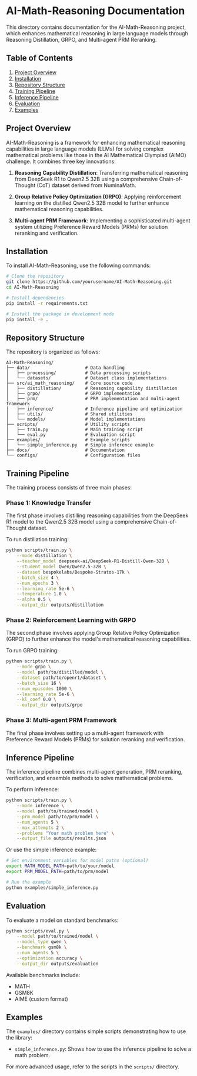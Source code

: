 # AI-Math-Reasoning Documentation

This directory contains documentation for the AI-Math-Reasoning project, which enhances mathematical reasoning in large language models through Reasoning Distillation, GRPO, and Multi-agent PRM Reranking.

## Table of Contents

1. [Project Overview](#project-overview)
2. [Installation](#installation)
3. [Repository Structure](#repository-structure)
4. [Training Pipeline](#training-pipeline)
5. [Inference Pipeline](#inference-pipeline)
6. [Evaluation](#evaluation)
7. [Examples](#examples)

## Project Overview

AI-Math-Reasoning is a framework for enhancing mathematical reasoning capabilities in large language models (LLMs) for solving complex mathematical problems like those in the AI Mathematical Olympiad (AIMO) challenge. It combines three key innovations:

1. **Reasoning Capability Distillation**: Transferring mathematical reasoning from DeepSeek R1 to Qwen2.5 32B using a comprehensive Chain-of-Thought (CoT) dataset derived from NuminaMath.

2. **Group Relative Policy Optimization (GRPO)**: Applying reinforcement learning on the distilled Qwen2.5 32B model to further enhance mathematical reasoning capabilities.

3. **Multi-agent PRM Framework**: Implementing a sophisticated multi-agent system utilizing Preference Reward Models (PRMs) for solution reranking and verification.

## Installation

To install AI-Math-Reasoning, use the following commands:

```bash
# Clone the repository
git clone https://github.com/yourusername/AI-Math-Reasoning.git
cd AI-Math-Reasoning

# Install dependencies
pip install -r requirements.txt

# Install the package in development mode
pip install -e .
```

## Repository Structure

The repository is organized as follows:

```
AI-Math-Reasoning/
├── data/                     # Data handling
│   ├── processing/           # Data processing scripts
│   └── datasets/             # Dataset class implementations
├── src/ai_math_reasoning/    # Core source code
│   ├── distillation/         # Reasoning capability distillation
│   ├── grpo/                 # GRPO implementation
│   ├── prm/                  # PRM implementation and multi-agent framework
│   ├── inference/            # Inference pipeline and optimization
│   ├── utils/                # Shared utilities
│   └── models/               # Model implementations
├── scripts/                  # Utility scripts
│   ├── train.py              # Main training script
│   └── eval.py               # Evaluation script
├── examples/                 # Example scripts
│   └── simple_inference.py   # Simple inference example
├── docs/                     # Documentation
└── configs/                  # Configuration files
```

## Training Pipeline

The training process consists of three main phases:

### Phase 1: Knowledge Transfer

The first phase involves distilling reasoning capabilities from the DeepSeek R1 model to the Qwen2.5 32B model using a comprehensive Chain-of-Thought dataset.

To run distillation training:

```bash
python scripts/train.py \
    --mode distillation \
    --teacher_model deepseek-ai/DeepSeek-R1-Distill-Qwen-32B \
    --student_model Qwen/Qwen2.5-32B \
    --dataset bespokelabs/Bespoke-Stratos-17k \
    --batch_size 4 \
    --num_epochs 3 \
    --learning_rate 5e-6 \
    --temperature 1.0 \
    --alpha 0.5 \
    --output_dir outputs/distillation
```

### Phase 2: Reinforcement Learning with GRPO

The second phase involves applying Group Relative Policy Optimization (GRPO) to further enhance the model's mathematical reasoning capabilities.

To run GRPO training:

```bash
python scripts/train.py \
    --mode grpo \
    --model path/to/distilled/model \
    --dataset path/to/openr1/dataset \
    --batch_size 16 \
    --num_episodes 1000 \
    --learning_rate 5e-6 \
    --kl_coef 0.0 \
    --output_dir outputs/grpo
```

### Phase 3: Multi-agent PRM Framework

The final phase involves setting up a multi-agent framework with Preference Reward Models (PRMs) for solution reranking and verification.

## Inference Pipeline

The inference pipeline combines multi-agent generation, PRM reranking, verification, and ensemble methods to solve mathematical problems.

To perform inference:

```bash
python scripts/train.py \
    --mode inference \
    --model path/to/trained/model \
    --prm_model path/to/prm/model \
    --num_agents 5 \
    --max_attempts 2 \
    --problems "Your math problem here" \
    --output_file outputs/results.json
```

Or use the simple inference example:

```bash
# Set environment variables for model paths (optional)
export MATH_MODEL_PATH=path/to/your/model
export PRM_MODEL_PATH=path/to/prm/model

# Run the example
python examples/simple_inference.py
```

## Evaluation

To evaluate a model on standard benchmarks:

```bash
python scripts/eval.py \
    --model path/to/trained/model \
    --model_type qwen \
    --benchmark gsm8k \
    --num_agents 5 \
    --optimization accuracy \
    --output_dir outputs/evaluation
```

Available benchmarks include:
- MATH
- GSM8K
- AIME (custom format)

## Examples

The `examples/` directory contains simple scripts demonstrating how to use the library:

- `simple_inference.py`: Shows how to use the inference pipeline to solve a math problem.

For more advanced usage, refer to the scripts in the `scripts/` directory.
